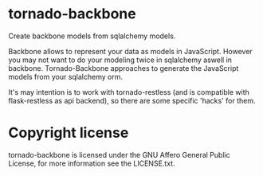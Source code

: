 tornado-backbone
================

Create backbone models from sqlalchemy models.

Backbone allows to represent your data as models in JavaScript.
However you may not want to do your modeling twice in sqlalchemy aswell in backbone.
Tornado-Backbone approaches to generate the JavaScript models from your sqlalchemy orm.

It's may intention is to work with tornado-restless (and is compatible with flask-restless as api backend),
so there are some specific 'hacks' for them.

Copyright license
=================

tornado-backbone is licensed under the GNU Affero General Public License, for more information see the LICENSE.txt.


